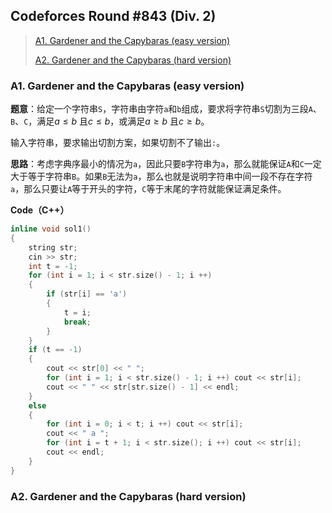 ## Codeforces Round #843 (Div. 2)

>[A1. Gardener and the Capybaras (easy version)](#A1)
>
>[A2. Gardener and the Capybaras (hard version)](#A2)

<h3 id = "A1"> A1. Gardener and the Capybaras (easy version)</h3>

**题意**：给定一个字符串`S`，字符串由字符`a`和`b`组成，要求将字符串`S`切割为三段`A`、`B`、`C`，满足$a \le b$ 且$c \le b$，或满足$a \ge b$ 且$c \ge b$。

输入字符串，要求输出切割方案，如果切割不了输出`:`。

**思路**：考虑字典序最小的情况为`a`，因此只要`B`字符串为`a`，那么就能保证`A`和`C`一定大于等于字符串`B`。如果`B`无法为`a`，那么也就是说明字符串中间一段不存在字符`a`，那么只要让`A`等于开头的字符，`C`等于末尾的字符就能保证满足条件。

**Code（C++）**

```c++
inline void sol1()
{
    string str;
    cin >> str;
    int t = -1;
    for (int i = 1; i < str.size() - 1; i ++)
    {
    	if (str[i] == 'a')
    	{
    		t = i;
    		break;
    	}
    }
    if (t == -1)
    {
    	cout << str[0] << " ";
    	for (int i = 1; i < str.size() - 1; i ++) cout << str[i];
    	cout << " " << str[str.size() - 1] << endl;
    }
    else
    {
    	for (int i = 0; i < t; i ++) cout << str[i];
    	cout << " a ";
    	for (int i = t + 1; i < str.size(); i ++) cout << str[i];
    	cout << endl;
    }
}
```

<h3 id = "A2" > A2. Gardener and the Capybaras (hard version) </h3>

